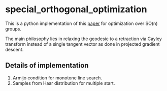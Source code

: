# special_orthogonal_optimization

This is a python implementation of this [paper](https://link.springer.com/article/10.1007/s10107-012-0584-1) for optimization over SO(n) groups.


The main philosophy lies in relaxing the geodesic to a retraction via Cayley transform instead of a single tangent vector as done in projected gradient descent.


## Details of implementation

1. Armijo condition for monotone line search. 
2. Samples from Haar distribution for multiple start.

